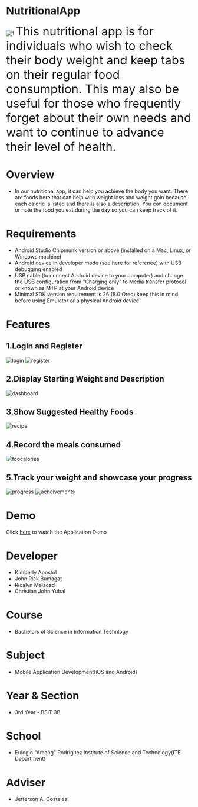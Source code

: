 # NutritionalApp
![1](https://user-images.githubusercontent.com/109723640/180247441-0a24c42d-a9c0-41d8-9a64-552f5689b554.jpg)
<font size="6"> This nutritional app is for individuals who wish to check their body weight and keep tabs on their regular food consumption. This may also be useful for those who frequently forget about their own needs and want to continue to advance their level of health.</font>
# Overview
* In our nutritional app, it can help you achieve the body you want. There are foods here that can help with weight loss and weight gain because each calorie is listed and there is also a description. You can document or note the food you eat during the day so you can keep track of it.
# Requirements
* Android Studio Chipmunk version or above (installed on a Mac, Linux, or Windows machine)
* Android device in developer mode (see here for reference) with USB debugging enabled
* USB cable (to connect Android device to your computer) and change the USB configuration from "Charging only" to Media transfer protocol or known as MTP at your Android device
* Minimal SDK version requirement is 26 (8.0 Oreo) keep this in mind before using Emulator or a physical Android device
# Features
## 1.Login and Register
![login](https://user-images.githubusercontent.com/109723640/180273743-fbc891e5-323f-4923-8319-ab74faaa064f.jpg)
![register](https://user-images.githubusercontent.com/109723640/180273842-1e5c1abd-bd61-4b76-b011-1c85fd22236c.jpg)
## 2.Display Starting Weight and Description
![dashboard](https://user-images.githubusercontent.com/109723640/180273791-6749222c-e401-4fc7-9ccf-520ec818e67c.jpg)
## 3.Show Suggested Healthy Foods
![recipe](https://user-images.githubusercontent.com/109723640/180273835-4986ab11-2964-468e-bdd1-73ce7ed4b4d9.jpg)
## 4.Record the meals consumed
![foocalories](https://user-images.githubusercontent.com/109723640/180273766-b95871e5-c4b9-45d0-9429-07b14a81ae32.jpg)
## 5.Track your weight and showcase your progress
![progress](https://user-images.githubusercontent.com/109723640/180273827-d57b1a83-18a4-4608-9003-6567c9010e0d.jpg)
![acheivements](https://user-images.githubusercontent.com/109723640/180273783-9c859c73-5bc0-409b-9d4c-9f34770d2e8a.jpg)
# Demo
Click [here](https://youtu.be/USKptdmM10s) to watch the Application Demo
# Developer
* Kimberly Apostol
* John Rick Bumagat
* Ricalyn Malacad
* Christian John Yubal
# Course
* Bachelors of Science in Information Technlogy
# Subject
* Mobile Application Development(iOS and Android)
# Year & Section
* 3rd Year - BSIT 3B
# School
* Eulogio "Amang" Rodriguez Institute of Science and Technology(ITE Department)
# Adviser
* Jefferson A. Costales

